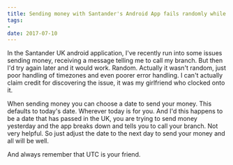 ```yaml
---
title: Sending money with Santander's Android App fails randomly while abroad
tags:
- 
date: 2017-07-10
---
```

In the Santander UK android application, I've recently run into some issues sending money, receiving a message telling me to call my branch. But then I'd try again later and it would work. Random. Actually it wasn't random, just poor handling of timezones and even poorer error handling. I can't actually claim credit for discovering the issue, it was my girlfriend who clocked onto it. 

When sending money you can choose a date to send your money. This defaults to today's date. Wherever today is for you. And I'd this happens to be a date that has passed in the UK, you are trying to send money yesterday and the app breaks down and tells you to call your branch. Not very helpful. So just adjust the date to the next day to send your money and all will be well. 

And always remember that UTC is your friend. 